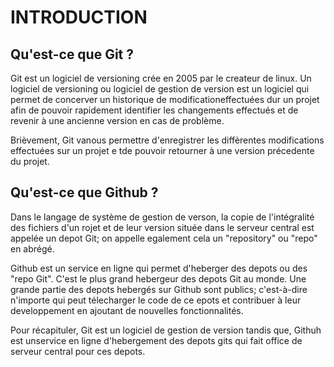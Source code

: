 # INTRODUCTION 

## Qu'est-ce que Git ?
Git est un logiciel de versioning crée en 2005 par le createur de linux. Un logiciel de versioning ou logiciel de gestion de version est un logiciel
qui permet de concerver un historique de modificationeffectuées dur un projet afin de pouvoir rapidement identifier les changements effectués et de revenir à une ancienne version en cas de problème.

Brièvement, Git vanous permettre d'enregistrer les diffèrentes modifications effectuées sur un projet e tde pouvoir retourner à une version précedente du projet.


## Qu'est-ce que Github ?
Dans le langage de système de gestion de verson, la copie de l'intégralité des fichiers d'un rojet et de leur version située dans le serveur central est appelée un depot Git; on appelle egalement cela un "repository" ou "repo" en abrégé.

Github est un service en ligne qui permet d'heberger des depots ou des "repo Git". C'est le plus grand hebergeur des depots Git au monde.
Une grande partie des depots hebergés sur Github sont publics; c'est-à-dire n'importe qui peut télecharger le code de ce epots et contribuer à leur developpement en ajoutant de nouvelles fonctionnalités.

Pour récapituler, Git est un logiciel de gestion de version tandis que, Githuh est unservice en ligne d'hebergement des depots gits qui fait office de serveur central pour ces depots.

